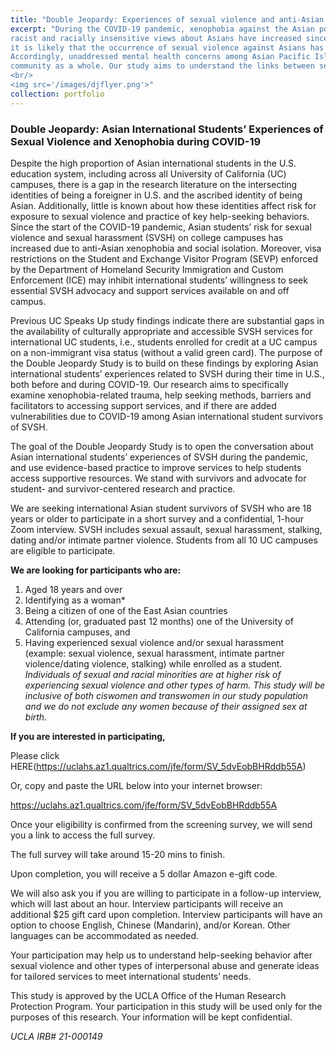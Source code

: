 ```yaml
---
title: "Double Jeopardy: Experiences of sexual violence and anti-Asian racism among Asian American, Asian International, and Pacific Islander students "
excerpt: "During the COVID-19 pandemic, xenophobia against the Asian population has increased dramatically. Close to 40% of participants from a national study conducted in 2020 said
racist and racially insensitive views about Asians have increased since the start of pandemic (Pew Research Center 2020). With the rapid increase of reported hate-crimes,
it is likely that the occurrence of sexual violence against Asians has increased as well, simultaneously creating hostile environments that deter survivors from seeking support.
Accordingly, unaddressed mental health concerns among Asian Pacific Islander (API) survivors have an adverse impact on the Asian American and Pacific Islander (AAPI)
community as a whole. Our study aims to understand the links between sexual violence, anti-Asian racism, mental health, and help seeking behaviors among API populations. 
<br/>
<img src='/images/djflyer.png'>"
collection: portfolio
---
```


### Double Jeopardy: Asian International Students’ Experiences of Sexual Violence and Xenophobia during COVID-19

Despite the high proportion of Asian international students in the U.S. education system, including across all University of California (UC) campuses, there is a gap in the research literature on the intersecting identities of being a foreigner in U.S. and the ascribed identity of being Asian. Additionally, little is known about how these identities affect risk for exposure to sexual violence and practice of key help-seeking behaviors. Since the start of the COVID-19 pandemic, Asian students’ risk for sexual violence and sexual harassment (SVSH) on college campuses has increased due to anti-Asian xenophobia and social isolation. Moreover, visa restrictions on the Student and Exchange Visitor Program (SEVP) enforced by the Department of Homeland Security Immigration and Custom Enforcement (ICE) may inhibit international students’ willingness to seek essential SVSH advocacy and support services available on and off campus.

Previous UC Speaks Up study findings indicate there are substantial gaps in the availability of culturally appropriate and accessible SVSH services for international UC students, i.e., students enrolled for credit at a UC campus on a non-immigrant visa status (without a valid green card). The purpose of the Double Jeopardy Study is to build on these findings by exploring Asian international students’ experiences related to SVSH during their time in U.S., both before and during COVID-19. Our research aims to specifically examine xenophobia-related trauma, help seeking methods, barriers and facilitators to accessing support services, and if there are added vulnerabilities due to COVID-19 among Asian international student survivors of SVSH.

The goal of the Double Jeopardy Study is to open the conversation about Asian international students’ experiences of SVSH during the pandemic, and use evidence-based practice to improve services to help students access supportive resources. We stand with survivors and advocate for student- and survivor-centered research and practice.

We are seeking international Asian student survivors of SVSH who are 18 years or older to participate in a short survey and a confidential, 1-hour Zoom interview. SVSH includes sexual assault, sexual harassment, stalking, dating and/or intimate partner violence. Students from all 10 UC campuses are eligible to participate.

**We are looking for participants who are:**

1. Aged 18 years and over
2. Identifying as a woman*
3. Being a citizen of one of the East Asian countries
4. Attending (or, graduated past 12 months) one of the University of California campuses, and
5. Having experienced sexual violence and/or sexual harassment (example: sexual violence, sexual harassment, intimate partner violence/dating violence, stalking) while enrolled as a student.
_Individuals of sexual and racial minorities are at higher risk of experiencing sexual violence and other types of harm. This study will be inclusive of both ciswomen and transwomen in our study population and we do not exclude any women because of their assigned sex at birth._

**If you are interested in participating,**

Please click HERE(https://uclahs.az1.qualtrics.com/jfe/form/SV_5dvEobBHRddb55A)

Or, copy and paste the URL below into your internet browser:

https://uclahs.az1.qualtrics.com/jfe/form/SV_5dvEobBHRddb55A

Once your eligibility is confirmed from the screening survey, we will send you a link to access the full survey.

The full survey will take around 15-20 mins to finish.

Upon completion, you will receive a 5 dollar Amazon e-gift code.

We will also ask you if you are willing to participate in a follow-up interview, which will last about an hour. Interview participants will receive an additional $25 gift card upon completion. Interview participants will have an option to choose English, Chinese (Mandarin), and/or Korean. Other languages can be accommodated as needed.

Your participation may help us to understand help-seeking behavior after sexual violence and other types of interpersonal abuse and generate ideas for tailored services to meet international students’ needs.

This study is approved by the UCLA Office of the Human Research Protection Program. Your participation in this study will be used only for the purposes of this research. Your information will be kept confidential.

_UCLA IRB# 21-000149_
